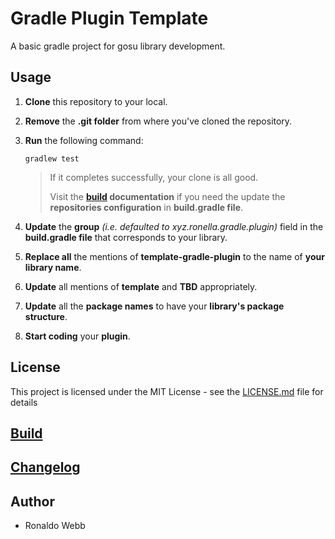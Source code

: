 # Gradle Plugin Template

A basic gradle project for gosu library development.

## Usage

1. **Clone** this repository to your local.

2. **Remove** the **.git folder** from where you've cloned the repository.

3. **Run** the following command:

   ```
   gradlew test
   ```

   > If it completes successfully, your clone is all good. 
   >
   > Visit the **[build](BUILD.md) documentation** if you need the update the **repositories configuration** in **build.gradle file**.
   
4. **Update** the **group** *(i.e. defaulted to xyz.ronella.gradle.plugin)* field in the **build.gradle file** that corresponds to your library.

5. **Replace all** the mentions of **template-gradle-plugin** to the name of **your library name**.

6. **Update** all mentions of **template** and **TBD** appropriately.

7. **Update** all the **package names** to have your **library's package structure**.

8. **Start coding** your **plugin**.

## License

This project is licensed under the MIT License - see the [LICENSE.md](LICENSE.md) file for details

## [Build](BUILD.md)

## [Changelog](CHANGELOG.md)

## Author

* Ronaldo Webb
